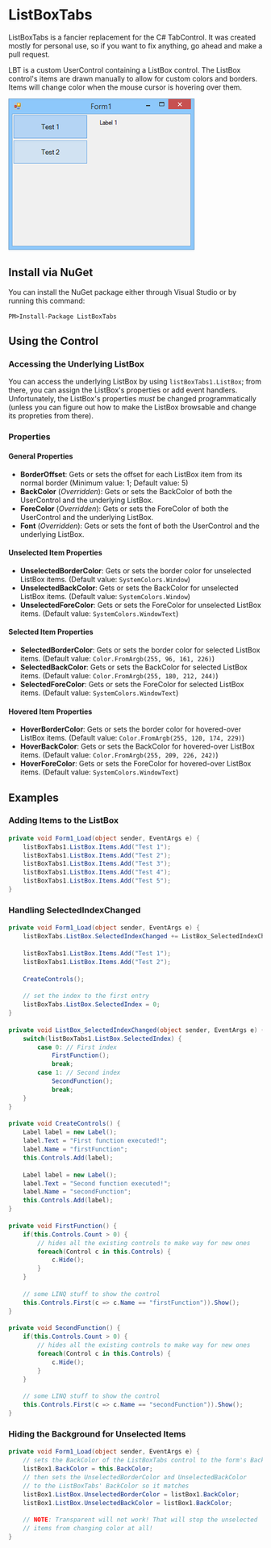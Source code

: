 # ListBoxTabs
ListBoxTabs is a fancier replacement for the C# TabControl. It was created mostly for personal use, so if you want to fix anything, go ahead and make a pull request.

LBT is a custom UserControl containing a ListBox control. The ListBox control's items are drawn manually to allow for custom colors and borders. Items will change color when the mouse cursor is hovering over them.

![Preview](./screenshots/3.png)

## Install via NuGet
You can install the NuGet package either through Visual Studio or by running this command:

    PM>Install-Package ListBoxTabs

## Using the Control
### Accessing the Underlying ListBox
You can access the underlying ListBox by using `listBoxTabs1.ListBox`; from there, you can assign the ListBox's properties or add event handlers. Unfortunately, the ListBox's properties *must* be changed programmatically (unless you can figure out how to make the ListBox browsable and change its propreties from there).

### Properties

#### General Properties
* **BorderOffset**: Gets or sets the offset for each ListBox item from its normal border (Minimum value: 1; Default value: 5)
* **BackColor** (*Overridden*): Gets or sets the BackColor of both the UserControl and the underlying ListBox.
* **ForeColor** (*Overridden*): Gets or sets the ForeColor of both the UserControl and the underlying ListBox.
* **Font** (*Overridden*): Gets or sets the font of both the UserControl and the underlying ListBox.

#### Unselected Item Properties
* **UnselectedBorderColor**: Gets or sets the border color for unselected ListBox items. (Default value: `SystemColors.Window`)
* **UnselectedBackColor**: Gets or sets the BackColor for unselected ListBox items. (Default value: `SystemColors.Window`)
* **UnselectedForeColor**: Gets or sets the ForeColor for unselected ListBox items. (Default value: `SystemColors.WindowText`)

#### Selected Item Properties
* **SelectedBorderColor**: Gets or sets the border color for selected ListBox items. (Default value: `Color.FromArgb(255, 96, 161, 226)`)
* **SelectedBackColor**: Gets or sets the BackColor for selected ListBox items. (Default value: `Color.FromArgb(255, 180, 212, 244)`)
* **SelectedForeColor**: Gets or sets the ForeColor for selected ListBox items. (Default value: `SystemColors.WindowText`)

#### Hovered Item Properties
* **HoverBorderColor**: Gets or sets the border color for hovered-over ListBox items. (Default value: `Color.FromArgb(255, 120, 174, 229)`)
* **HoverBackColor**: Gets or sets the BackColor for hovered-over ListBox items. (Default value: `Color.FromArgb(255, 209, 226, 242)`)
* **HoverForeColor**: Gets or sets the ForeColor for hovered-over ListBox items. (Default value: `SystemColors.WindowText`)

## Examples
### Adding Items to the ListBox

```C#
private void Form1_Load(object sender, EventArgs e) {
	listBoxTabs1.ListBox.Items.Add("Test 1");
	listBoxTabs1.ListBox.Items.Add("Test 2");
	listBoxTabs1.ListBox.Items.Add("Test 3");
	listBoxTabs1.ListBox.Items.Add("Test 4");
	listBoxTabs1.ListBox.Items.Add("Test 5");
}
```

### Handling SelectedIndexChanged

```C#
private void Form1_Load(object sender, EventArgs e) {
	listBoxTabs.ListBox.SelectedIndexChanged += ListBox_SelectedIndexChanged;
	
	listBoxTabs1.ListBox.Items.Add("Test 1");
	listBoxTabs1.ListBox.Items.Add("Test 2");
	
	CreateControls();
	
	// set the index to the first entry
	listBoxTabs.ListBox.SelectedIndex = 0;
}

private void ListBox_SelectedIndexChanged(object sender, EventArgs e) {
    switch(listBoxTabs1.ListBox.SelectedIndex) {
		case 0: // First index
			FirstFunction();
			break;
		case 1: // Second index
			SecondFunction();
			break;
	}
}

private void CreateControls() {
    Label label = new Label();
    label.Text = "First function executed!";
    label.Name = "firstFunction";
    this.Controls.Add(label);
    
    Label label = new Label();
    label.Text = "Second function executed!";
    label.Name = "secondFunction";
    this.Controls.Add(label);
}

private void FirstFunction() {
    if(this.Controls.Count > 0) {
        // hides all the existing controls to make way for new ones
        foreach(Control c in this.Controls) {
            c.Hide();
        }
    }
    
    // some LINQ stuff to show the control
    this.Controls.First(c => c.Name == "firstFunction")).Show();
}

private void SecondFunction() {
    if(this.Controls.Count > 0) {
        // hides all the existing controls to make way for new ones
        foreach(Control c in this.Controls) {
            c.Hide();
        }
    }
    
    // some LINQ stuff to show the control
    this.Controls.First(c => c.Name == "secondFunction")).Show();
}
```

### Hiding the Background for Unselected Items
```C#
private void Form1_Load(object sender, EventArgs e) {
    // sets the BackColor of the ListBoxTabs control to the form's BackColor
    listBox1.BackColor = this.BackColor;
    // then sets the UnselectedBorderColor and UnselectedBackColor
    // to the ListBoxTabs' BackColor so it matches
    listBox1.ListBox.UnselectedBorderColor = listBox1.BackColor;
    listBox1.ListBox.UnselectedBackColor = listBox1.BackColor;
    
    // NOTE: Transparent will not work! That will stop the unselected
    // items from changing color at all!
}
```
